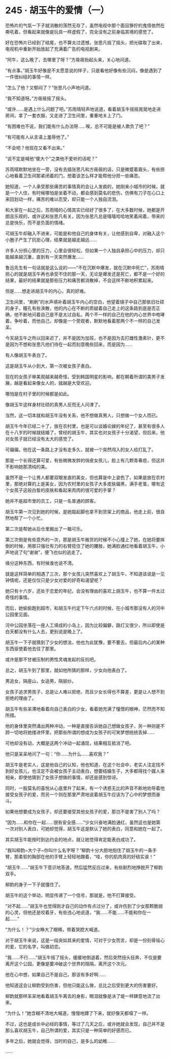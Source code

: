 # 245 · 胡玉牛的爱情（一）

恐怖片的气氛一下子就消散的荡然无存了，虽然电视中那个面目狰狞的鬼怪依然在嘶吼着，但看起来就像是玩具一样虚假了，完全没有之前身临其境的感觉了。

好在恐怖片已经到了结尾，也不算太过遗憾，张思凡摇了摇头，把光碟取了出来，电视机中重新开始放起了充满着广告的电视剧来。

“阿牛，这么晚了，去哪里了呀？”方莜莜抬起头来，关心地问道。

“有点事。”胡玉牛好像是不太愿意说的样子，只是看他好像有些沉闷，像是遇到了一件很纠结的事情一样。

“怎么了他？又郁闷了？”张思凡小声地问道。

“我不知道呀。”方莜莜摇了摇头。

“或许……是遇上什么问题了吧。”苏雨晴轻声地说道，看着胡玉牛摇摇晃晃地走进房间，拿了一套衣服，又走进了卫生间里，重重地关上了门。

“有困难也不说，我们能有什么办法呀……唉，总不可能是被人欺负了吧？”

“有可能有人从言语上羞辱他了。”

“不会吧？他现在又看不出来。”

“说不定是喊他“傻大个”之类他不爱听的话呢？”

苏雨晴默默地坐在一旁，没有去插张思凡和方莜莜的话，只是微蹙着眉头，有些担心地看着卫生间那紧闭着的门，想着该怎么样才能帮他分担一些痛苦。

她知道，一个人承受那些痛苦的事情真的会让人发疯的，她刚来小城市的时候，就是一个人住，有时候哪怕是坐着不动，都会感到莫名的悲伤，仿佛有刀子在心口上来回划动一样，痛苦的难以忍受，却只能一个人独自流泪。

和大家在一起之后，苏雨晴的心情其实已经好了很多了，在大多数时候，她都是开朗且乐观的，或许这和张思凡有关，因为张思凡总是嘻嘻哈哈地笑着闹着，带来的总是快乐，而不是负面的情绪。

可胡玉牛却融入不进来，可能是和他自己的身体有关，让他感到自卑，对融入这个小圈子产生了抗拒心理，结果就是越走越远……

许多人分担心里的压力，心里会很轻松，但如果一个人独自承担心中的压力，却只能越来越沉重，直到有一天突然爆发……

鲁迅先生有一句话就是这么说的——“不在沉默中爆发，就在沉默中死亡”，苏雨晴担心的就是胡玉牛再也承受不住的那一天，无论是爆发还是死亡，都不是一个好的结果，最好的结果就是那些压力和痛苦都消散掉，不会这样不断地积累起来。

但是……想走进胡玉牛的内心，真的好难。

卫生间里，“刷刷”的水声填补着胡玉牛内心的空白，他望着镜子中自己那依旧壮硕的身子，瞳孔有些涣散，他的内心在不断的质疑着自己走上的这条路到底是否正确，他不断地问着自己是不是太过自私，两个不一样的自己在他的内心世界中咆哮着，争吵着，而他自己，却像是一个旁观者，默默地看着那两个不一样的自己发呆。

今天胡玉牛之所以回来迟了，并不是因为加班，也不是因为去打雌性激素针，更不是因为不想和张思凡他们待在一起而刻意晚些回来，而是因为……

有人像胡玉牛表白了。

这是胡玉牛从小到大，第一次被女孩子表白。

现在的女孩子审美观越来越奇怪，受到韩国明星的影响，都在朝着所谓的美男子发展，越是看起来像女人的，就越是大受欢迎。

哪怕是在村子里的时候都是如此。

像胡玉牛这样身材壮硕的真男人反而无人问津了。

当然，这一切本就和胡玉牛没有关系，他不想做真男人，只想做一个女人而已。

胡玉牛今年已经二十了，放在农村里，也是可以谈婚论嫁的年纪了，甚至有很多人在十八岁的时候就结婚了，曾经的胡玉牛，其实也对女孩子十分渴望，但后来，他对女孩子就已经没有太大的感觉了。

可偏偏，他在这一条路上才没有走多久，就被一个突然闯入的女人给打乱了。

那是一个长得还算可爱，有些微微发胖的俏皮女孩儿，脸上有几颗青春痘，但这并不影响她那清纯的美。

虽然不是一个让男人都要双眼发直的美女，但也算是中上姿色了，如果是放在农村里，那绝对算的上是美女，因为农村里的女孩子大多皮肤偏黑，满手老茧，哪有这个女孩子这般白皙的皮肤和看起来肉肉的很可爱的手掌？

她并不是超市里的员工，只是一名普通的顾客。

胡玉牛第一次见到她的时候，是她踮起脚也拿不到货架上的商品，他走上前，很自然地帮了一个小忙。

第二次是帮她从后仓里搬出了一箱可乐。

第三次倒是有些意外的一次，那是胡玉牛搬货的时候不小心撞上了她，在她将要摔倒的时候，用那只强壮有力的右臂揽住了她的腰肢，她满脸通红地看着胡玉牛，小声地说了句“谢谢”，便飞也似的逃走了。

缘分这种东西，有时候谁也说不清。

就是这样简单的相遇了三次，那个女孩儿突然喜欢上了胡玉牛，不知道该说是一见钟情呢，还是仅仅只是少女对爱的好奇和渴望呢？

她只有十六岁，还处于恋爱的年纪，会没有理由的喜欢上胡玉牛，也不算一件太过奇怪的事情。

而后，她偷偷跑到超市，和胡玉牛约定下午六点的时候，在小城市那没有人的河中公园里见面。

河中公园坐落在一座人工填成的小岛上，因为比较偏僻，路灯又很少，所以即使是白天都没有什么人去，更别说是晚上了。

胡玉牛一下子就猜到了少女的想法，他也为此犹豫，要不要去，但最后内心的某种东西驱使着他去往了那里。

或许是那不甘被压制的男性灵魂发起的反抗吧。

总之，胡玉牛到了那里，就如他所猜的那样，少女向他表白了。

男追女，隔座山，女追男，隔层纱。

女孩子追求男孩子，总是让人难以拒绝，而且少女长得也不算差，更是让人想不到拒绝的理由了。

胡玉牛有些呆滞地看着向自己表白的少女，看着她充满了憧憬的眼神，茫然而不知所措。

他的身体里突然涌出两种冲动，一种是直接告诉她自己想做女孩子，另一种则是不顾一切地将她搂进怀里，把那些所谓的想成为女孩子的可笑梦想统统丢掉……

可他却没有动，大概是这两个冲动一起涌现，结果相互抵消了吧。

他只是呆呆地问了一句：“你……为什么……喜欢我？”

胡玉牛是老实人，这是他自己的认知，他也知道，在这个社会中，老实人注定找不到好女孩儿，也注定不会被女孩子主动表白，想要结婚生子，大多都得找个媒人来相亲，即使他猜到了女孩子想做的事情，却还是感到惊讶。

同时，一股莫名的喜悦从心底里升了起来，有一个诱惑无比的声音不断地劝导着他接受女孩子的爱，而另一个则在那里严肃地说着胡玉牛应该为了心中的梦想而奋斗。

如果他想要成为女孩子，却还要接受其他女孩子的爱，那岂不是害了别人了吗？

“因为……和你在一起……很有安全感……”少女兴奋地满脸通红，虽然这也是她第一次对别人表白，可她却觉得，胡玉牛这是默认了她的表白，同意和她在一起了。

其实胡玉牛能按时到达约会的地点，就让她觉得肯定能表白成功了。

“我叫柳韵\~大个子\~你叫什么名字呀？”柳韵十分大胆地抱住了胡玉牛的一条手臂，那柔软的胸部在他的手臂上轻轻地蹭着，“哇，你的肌肉真的好结实诶！”

“胡玉牛……”胡玉牛下意识地答道，然后猛然反应过来，有些剧烈地挣脱开了柳韵双手。

柳韵的身子一下子就僵住了。

胡玉牛的这个举动，明显传递了一个信号，那就是，他不打算接受。

“对不起……”胡玉牛也觉得刚才自己的动作有点过分了，或许伤到了少女那颗脆弱的心灵，但他还是咬着牙，有些违心地说道，“我……不能……不能和你在一起……”

“为什么！？”少女睁大了眼睛，带着哭腔大喊道。

对于胡玉牛来说，这是一段突如其来的爱情，可对于少女而言，却是一份刻骨铭心的爱，它的名字，叫做初恋。

“我……不行……”胡玉牛摇了摇头，缓缓地倒退着，然后突然扭头狂奔，不仅是要离开这个公园，更像是要冲破这个世界的阻隔，离开这个次元。

他在心中想，如果自己不是自己，那该有多好啊……

他知道这会让柳韵受到伤害，但他只能这么做，总比之后受到更大的伤害要好。

柳韵就那样呆呆地看着胡玉牛离去的身影，眼泪就像是决了堤一样肆意地流了出来。

“为什么！”她含糊不清地大喊道，慢慢地蹲了下来，就好像天都塌了一样。

不过，这也是成长中必经的事情，等过了几天之后，或许她就会发现，自己并不是那么喜欢胡玉牛，自己所谓的爱，其实只是一种简单的好感而已。

多年之后，她就会觉得，当时的自己，是多么的幼稚……

……
